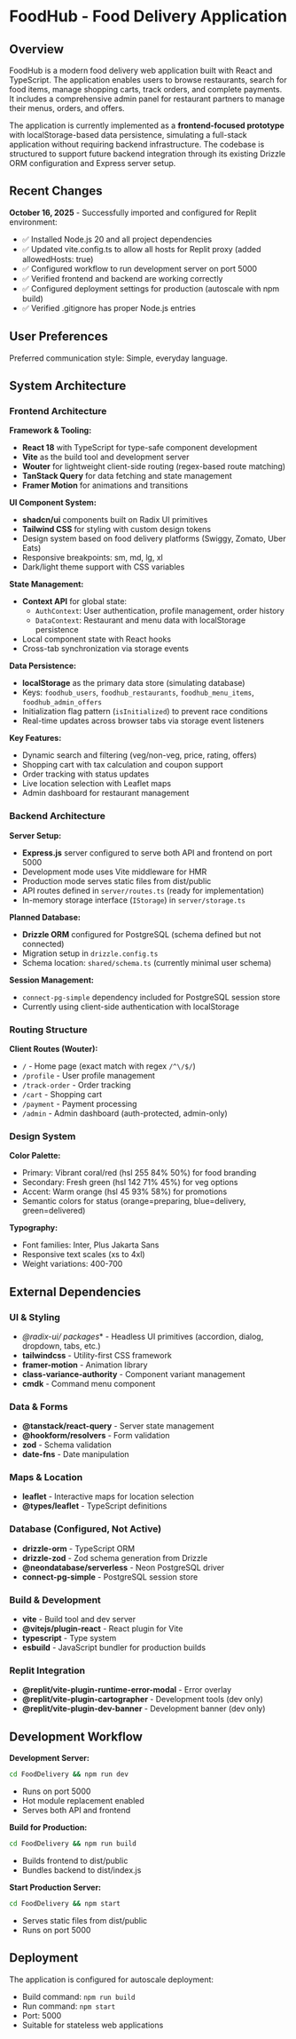 # FoodHub - Food Delivery Application

## Overview

FoodHub is a modern food delivery web application built with React and TypeScript. The application enables users to browse restaurants, search for food items, manage shopping carts, track orders, and complete payments. It includes a comprehensive admin panel for restaurant partners to manage their menus, orders, and offers.

The application is currently implemented as a **frontend-focused prototype** with localStorage-based data persistence, simulating a full-stack application without requiring backend infrastructure. The codebase is structured to support future backend integration through its existing Drizzle ORM configuration and Express server setup.

## Recent Changes

**October 16, 2025** - Successfully imported and configured for Replit environment:
- ✅ Installed Node.js 20 and all project dependencies
- ✅ Updated vite.config.ts to allow all hosts for Replit proxy (added allowedHosts: true)
- ✅ Configured workflow to run development server on port 5000
- ✅ Verified frontend and backend are working correctly
- ✅ Configured deployment settings for production (autoscale with npm build)
- ✅ Verified .gitignore has proper Node.js entries

## User Preferences

Preferred communication style: Simple, everyday language.

## System Architecture

### Frontend Architecture

**Framework & Tooling:**
- **React 18** with TypeScript for type-safe component development
- **Vite** as the build tool and development server
- **Wouter** for lightweight client-side routing (regex-based route matching)
- **TanStack Query** for data fetching and state management
- **Framer Motion** for animations and transitions

**UI Component System:**
- **shadcn/ui** components built on Radix UI primitives
- **Tailwind CSS** for styling with custom design tokens
- Design system based on food delivery platforms (Swiggy, Zomato, Uber Eats)
- Responsive breakpoints: sm, md, lg, xl
- Dark/light theme support with CSS variables

**State Management:**
- **Context API** for global state:
  - `AuthContext`: User authentication, profile management, order history
  - `DataContext`: Restaurant and menu data with localStorage persistence
- Local component state with React hooks
- Cross-tab synchronization via storage events

**Data Persistence:**
- **localStorage** as the primary data store (simulating database)
- Keys: `foodhub_users`, `foodhub_restaurants`, `foodhub_menu_items`, `foodhub_admin_offers`
- Initialization flag pattern (`isInitialized`) to prevent race conditions
- Real-time updates across browser tabs via storage event listeners

**Key Features:**
- Dynamic search and filtering (veg/non-veg, price, rating, offers)
- Shopping cart with tax calculation and coupon support
- Order tracking with status updates
- Live location selection with Leaflet maps
- Admin dashboard for restaurant management

### Backend Architecture

**Server Setup:**
- **Express.js** server configured to serve both API and frontend on port 5000
- Development mode uses Vite middleware for HMR
- Production mode serves static files from dist/public
- API routes defined in `server/routes.ts` (ready for implementation)
- In-memory storage interface (`IStorage`) in `server/storage.ts`

**Planned Database:**
- **Drizzle ORM** configured for PostgreSQL (schema defined but not connected)
- Migration setup in `drizzle.config.ts`
- Schema location: `shared/schema.ts` (currently minimal user schema)

**Session Management:**
- `connect-pg-simple` dependency included for PostgreSQL session store
- Currently using client-side authentication with localStorage

### Routing Structure

**Client Routes (Wouter):**
- `/` - Home page (exact match with regex `/^\/$/`)
- `/profile` - User profile management
- `/track-order` - Order tracking
- `/cart` - Shopping cart
- `/payment` - Payment processing
- `/admin` - Admin dashboard (auth-protected, admin-only)

### Design System

**Color Palette:**
- Primary: Vibrant coral/red (hsl 255 84% 50%) for food branding
- Secondary: Fresh green (hsl 142 71% 45%) for veg options
- Accent: Warm orange (hsl 45 93% 58%) for promotions
- Semantic colors for status (orange=preparing, blue=delivery, green=delivered)

**Typography:**
- Font families: Inter, Plus Jakarta Sans
- Responsive text scales (xs to 4xl)
- Weight variations: 400-700

## External Dependencies

### UI & Styling
- **@radix-ui/* packages** - Headless UI primitives (accordion, dialog, dropdown, tabs, etc.)
- **tailwindcss** - Utility-first CSS framework
- **framer-motion** - Animation library
- **class-variance-authority** - Component variant management
- **cmdk** - Command menu component

### Data & Forms
- **@tanstack/react-query** - Server state management
- **@hookform/resolvers** - Form validation
- **zod** - Schema validation
- **date-fns** - Date manipulation

### Maps & Location
- **leaflet** - Interactive maps for location selection
- **@types/leaflet** - TypeScript definitions

### Database (Configured, Not Active)
- **drizzle-orm** - TypeScript ORM
- **drizzle-zod** - Zod schema generation from Drizzle
- **@neondatabase/serverless** - Neon PostgreSQL driver
- **connect-pg-simple** - PostgreSQL session store

### Build & Development
- **vite** - Build tool and dev server
- **@vitejs/plugin-react** - React plugin for Vite
- **typescript** - Type system
- **esbuild** - JavaScript bundler for production builds

### Replit Integration
- **@replit/vite-plugin-runtime-error-modal** - Error overlay
- **@replit/vite-plugin-cartographer** - Development tools (dev only)
- **@replit/vite-plugin-dev-banner** - Development banner (dev only)

## Development Workflow

**Development Server:**
```bash
cd FoodDelivery && npm run dev
```
- Runs on port 5000
- Hot module replacement enabled
- Serves both API and frontend

**Build for Production:**
```bash
cd FoodDelivery && npm run build
```
- Builds frontend to dist/public
- Bundles backend to dist/index.js

**Start Production Server:**
```bash
cd FoodDelivery && npm start
```
- Serves static files from dist/public
- Runs on port 5000

## Deployment

The application is configured for autoscale deployment:
- Build command: `npm run build`
- Run command: `npm start`
- Port: 5000
- Suitable for stateless web applications
